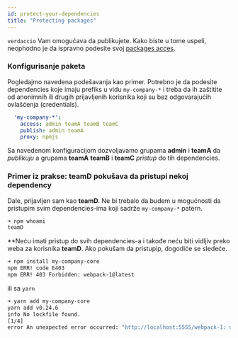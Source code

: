 ```yaml
---
id: protect-your-dependencies
title: "Protecting packages"
---
```

`verdaccio` Vam omogućava da publikujete. Kako biste u tome uspeli, neophodno je da ispravno podesite svoj [packages acces](packages).

### Konfigurisanje paketa

Pogledajmo navedena podešavanja kao primer. Potrebno je da podesite dependencies koje imaju prefiks u vidu `my-company-*` i treba da ih zaštitite od anonimnih ili drugih prijavljenih korisnika koji su bez odgovarajućih ovlašćenja (credentials).

```yaml
  'my-company-*':
    access: admin teamA teamB teamC
    publish: admin teamA
    proxy: npmjs
```

Sa navedenom konfiguracijom dozvoljavamo grupama **admin** i **teamA** da *publikuju* a grupama **teamA** **teamB** i **teamC** *pristup* do tih dependencies.

### Primer iz prakse: teamD pokušava da pristupi nekoj dependency

Dale, prijavljen sam kao **teamD**. Ne bi trebalo da budem u mogućnosti da pristupim svim dependencies-ima koji sadrže `my-company-*` patern.

```bash
➜ npm whoami
teamD
```

**Neću imati pristup do svih dependencies-a i takođe neću biti vidljiv preko weba za korisnika **teamD**. Ako pokušam da pristupip, dogodiće se sledeće.</p> 

```bash
➜ npm install my-company-core
npm ERR! code E403
npm ERR! 403 Forbidden: webpack-1@latest
```

ili sa `yarn`

```bash
➜ yarn add my-company-core
yarn add v0.24.6
info No lockfile found.
[1/4] 
error An unexpected error occurred: "http://localhost:5555/webpack-1: unregistered users are not allowed to access package my-company-core".
```